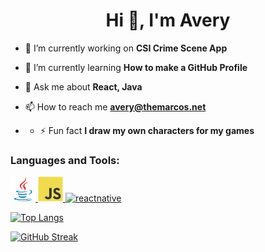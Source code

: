 <h1 align="center">Hi 👋, I'm Avery</h1>

- 🔭 I’m currently working on **CSI Crime Scene App**

- 🌱 I’m currently learning **How to make a GitHub Profile**

- 💬 Ask me about **React, Java**

- 📫 How to reach me **avery@themarcos.net**

- - ⚡ Fun fact **I draw my own characters for my games**


<h3 align="left">Languages and Tools:</h3>
<p align="left"> <a href="https://www.java.com" target="_blank" rel="noreferrer"> <img src="https://raw.githubusercontent.com/devicons/devicon/master/icons/java/java-original.svg" alt="java" width="40" height="40"/> </a> <a href="https://developer.mozilla.org/en-US/docs/Web/JavaScript" target="_blank" rel="noreferrer"> <img src="https://raw.githubusercontent.com/devicons/devicon/master/icons/javascript/javascript-original.svg" alt="javascript" width="40" height="40"/> </a> <a href="https://reactnative.dev/" target="_blank" rel="noreferrer"> <img src="https://reactnative.dev/img/header_logo.svg" alt="reactnative" width="40" height="40"/> </a> </p>

[![Top Langs](https://github-readme-stats.vercel.app/api/top-langs/?username=anuraghazra&layout=compact)](https://github.com/anuraghazra/github-readme-stats)

[![GitHub Streak](http://github-readme-streak-stats.herokuapp.com?user=AveryMarco&theme=radical)](https://git.io/streak-stats)

